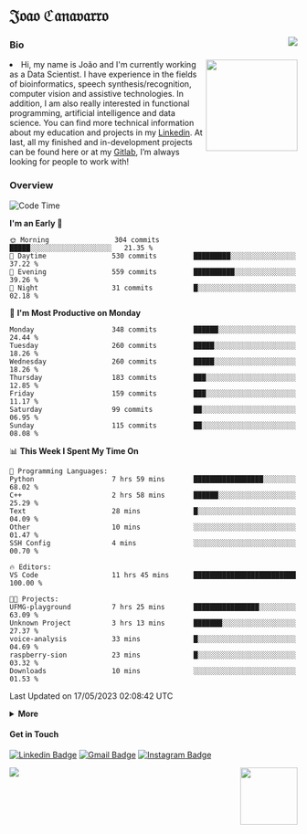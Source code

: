 <h1 align="start">𝔍𝔬𝔞𝔬 ℭ𝔞𝔫𝔞𝔳𝔞𝔯𝔯𝔬</h1>
<img src="https://komarev.com/ghpvc/?username=jvcanavarro" align="right">


### Bio 
<img src="./aot.gif" align="right" height="160">
<li>
Hi, my name is João and I'm currently working as a Data Scientist. I have experience in the fields of bioinformatics, speech synthesis/recognition, computer vision and assistive technologies. In addition, I am also really interested in functional programming, artificial intelligence and data science. You can find more technical information about my education and projects in my <a href="https://www.linkedin.com/in/jvcanavarro/">Linkedin</a>. At last, all my finished and in-development projects can be found here or at my <a href="https://gitlab.com/jvcanavarro">Gitlab</a>, I’m always looking for people to work with!
</li>

### Overview


<!--START_SECTION:waka-->
![Code Time](http://img.shields.io/badge/Code%20Time-789%20hrs%2039%20mins-blue)

**I'm an Early 🐤** 

```text
🌞 Morning                304 commits         █████░░░░░░░░░░░░░░░░░░░░   21.35 % 
🌆 Daytime                530 commits         █████████░░░░░░░░░░░░░░░░   37.22 % 
🌃 Evening                559 commits         ██████████░░░░░░░░░░░░░░░   39.26 % 
🌙 Night                  31 commits          █░░░░░░░░░░░░░░░░░░░░░░░░   02.18 % 
```
📅 **I'm Most Productive on Monday** 

```text
Monday                   348 commits         ██████░░░░░░░░░░░░░░░░░░░   24.44 % 
Tuesday                  260 commits         █████░░░░░░░░░░░░░░░░░░░░   18.26 % 
Wednesday                260 commits         █████░░░░░░░░░░░░░░░░░░░░   18.26 % 
Thursday                 183 commits         ███░░░░░░░░░░░░░░░░░░░░░░   12.85 % 
Friday                   159 commits         ███░░░░░░░░░░░░░░░░░░░░░░   11.17 % 
Saturday                 99 commits          ██░░░░░░░░░░░░░░░░░░░░░░░   06.95 % 
Sunday                   115 commits         ██░░░░░░░░░░░░░░░░░░░░░░░   08.08 % 
```


📊 **This Week I Spent My Time On** 

```text
💬 Programming Languages: 
Python                   7 hrs 59 mins       █████████████████░░░░░░░░   68.02 % 
C++                      2 hrs 58 mins       ██████░░░░░░░░░░░░░░░░░░░   25.29 % 
Text                     28 mins             █░░░░░░░░░░░░░░░░░░░░░░░░   04.09 % 
Other                    10 mins             ░░░░░░░░░░░░░░░░░░░░░░░░░   01.47 % 
SSH Config               4 mins              ░░░░░░░░░░░░░░░░░░░░░░░░░   00.70 % 

🔥 Editors: 
VS Code                  11 hrs 45 mins      █████████████████████████   100.00 % 

🐱‍💻 Projects: 
UFMG-playground          7 hrs 25 mins       ████████████████░░░░░░░░░   63.09 % 
Unknown Project          3 hrs 13 mins       ███████░░░░░░░░░░░░░░░░░░   27.37 % 
voice-analysis           33 mins             █░░░░░░░░░░░░░░░░░░░░░░░░   04.69 % 
raspberry-sion           23 mins             █░░░░░░░░░░░░░░░░░░░░░░░░   03.32 % 
Downloads                10 mins             ░░░░░░░░░░░░░░░░░░░░░░░░░   01.53 % 
```


 Last Updated on 17/05/2023 02:08:42 UTC
<!--END_SECTION:waka-->

<details>
  <summary><b>More</b></summary>
<p align="center">
<img align="center" src="https://github-readme-stats.vercel.app/api?username=jvcanavarro&show_icons=true&line_height=21&theme=default&hide_border=true" alt="Cana's Github Stats" />
<img align="center" src="https://github-readme-stats.vercel.app/api/top-langs/?username=jvcanavarro&theme=default&line_height=27&layout=compact&hide_border=true&hide=PostScript,PHP,HTML,Jupyter%20Notebook,Lua&langs_count=10" />
</p>
</details>

#### Get in Touch
[![Linkedin Badge](https://img.shields.io/badge/-LinkedIn-0e76a8?style=flat&logo=Linkedin&logoColor=white&link=https://www.linkedin.com/in/jvcanavarro/)](https://www.linkedin.com/in/jvcanavarro)
[![Gmail Badge](https://img.shields.io/badge/-Gmail-d14836?style=flat&logo=Gmail&logoColor=white&link=mailto:jvcanavarro@gmail.com)](mailto:jvcanavarro@gmail.com)
[![Instagram Badge](https://img.shields.io/badge/-Instagram-ff69b4?style=flat&logo=Instagram&logoColor=white&link=https://instagram.com/jlim_slam/)](https://instagram.com/jvcanavarro)

<!--[![Spotify Badge](https://img.shields.io/badge/-Spotify-success?style=flat&logo=Spotify&logoColor=white&link=https://open.spotify.com/user/jvcanavarro)](https://open.spotify.com/user/jvcanavarro)
[![Telegram Badge](https://img.shields.io/badge/-Telegram-0088cc?style=flat&logo=Telegram&logoColor=white)](https://t.me/jvcanavarro)
[![Steam Badge](https://img.shields.io/badge/-Steam-lightgrey?style=flat&logo=Steam&logoColor=white&link=https://steamcommunity.com/id/octjinn/)](https://steamcommunity.com/id/octjinn/)-->


<p>
  <a href="https://count.getloli.com/"><img src="https://count.getloli.com/get/@index?theme=rule34"></a>
  <img src="https://data.whicdn.com/images/188174384/original.gif" align="right" height = "100">
</p>
